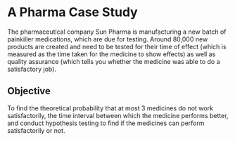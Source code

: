 # A Pharma Case Study
The pharmaceutical company Sun Pharma is manufacturing a new batch of painkiller medications, which are due for testing. Around 80,000 new products are created and need to be tested for their time of effect (which is measured as the time taken for the medicine to show effects) as well as quality assurance (which tells you whether the medicine was able to do a satisfactory job).
## Objective
To find the theoretical probability that at most 3 medicines do not work satisfactorily, the time interval between which the medicine performs better, and conduct hypothesis testing to find if the medicines can perform satisfactorily or not.
